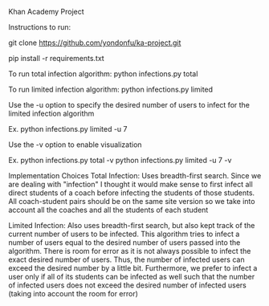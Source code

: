 Khan Academy Project

Instructions to run:

git clone https://github.com/yondonfu/ka-project.git

pip install -r requirements.txt

To run total infection algorithm:
python infections.py total

To run limited infection algorithm:
python infections.py limited

Use the -u option to specify the desired number of users to infect for the limited infection algorithm

Ex.
python infections.py limited -u 7

Use the -v option to enable visualization

Ex.
python infections.py total -v
python infections.py limited -u 7 -v

Implementation Choices
Total Infection:
Uses breadth-first search. Since we are dealing with "infection" I thought it would make sense to first infect all direct students of a coach before infecting the students of those students. All coach-student pairs should be on the same site version so we take into account all the coaches and all the students of each student

Limited Infection:
Also uses breadth-first search, but also kept track of the current number of users to be infected. This algorithm tries to infect a number of users equal to the desired number of users passed into the algorithm. There is room for error as it is not always possible to infect the exact desired number of users. Thus, the number of infected users can exceed the desired number by a little bit. Furthermore, we prefer to infect a user only if all of its students can be infected as well such that the number of infected users does not exceed the desired number of infected users (taking into account the room for error)
